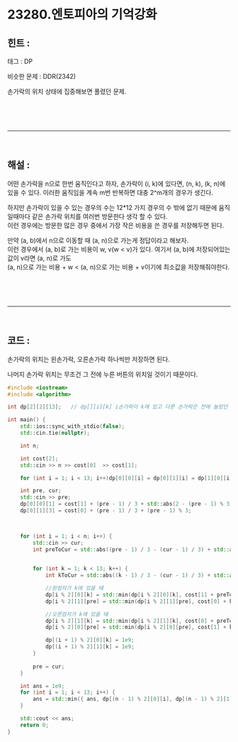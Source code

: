 # 23280.엔토피아의 기억강화

## 힌트 :

태그 : DP

비슷한 문제 : DDR(2342)

손가락의 위치 상태에 집중해보면 풀렸던 문제.

<br><br><br>

-----

<br>

## 해설 :

어떤 손가락을 n으로 한번 움직인다고 하자, 
손가락이 (i, k)에 있다면, (n, k), (k, n)에 있을 수 있다.
이러한 움직임을 계속 m번 반복하면 대충 2^m개의 경우가 생긴다.

하지만 손가락이 있을 수 있는 경우의 수는 12*12 가지 경우의 수 밖에 없기 때문에 움직일때마다 같은 손가락 위치를 여러번 방문한다 생각 할 수 있다.  
이런 경우에는 방문한 많은 경우 중에서 가장 작은 비용을 쓴 경우를 저장해두면 된다.

만약 (a, b)에서 n으로 이동할 때 (a, n)으로 가는게 정답이라고 해보자.  
이런 경우에서 (a, b)로 가는 비용이 w, v(w < v)가 있다. 여기서 (a, b)에 저장되어있는 값이 v라면 (a, n)로 가도  
(a, n)으로 가는 비용 + w < (a, n)으로 가는 비용 + v이기에 최소값을 저장해줘야한다.

<br><br><br>

-----

<br>

## 코드 :

손가락의 위치는 왼손가락, 오른손가락 하나씩만 저장하면 된다.

나머지 손가락 위치는 무조건 그 전에 누른 버튼의 위치일 것이기 때문이다.

```cpp
#include <iostream>
#include <algorithm>

int dp[2][2][13];	// dp[][i][k] i손가락이 k에 있고 다른 손가락은 전에 눌렀던 버튼에 있을 경우에 든 채력의 최소값

int main() {
	std::ios::sync_with_stdio(false);
	std::cin.tie(nullptr);

	int n;

	int cost[2];
	std::cin >> n >> cost[0]  >> cost[1];

	for (int i = 1; i < 13; i++)dp[0][0][i] = dp[0][1][i] = dp[1][0][i] = dp[1][1][i] = 1e9;

	int pre, cur;
	std::cin >> pre;
	dp[0][0][1] = cost[1] + (pre - 1) / 3 + std::abs(2 - (pre - 1) % 3);
	dp[0][1][3] = cost[0] + (pre - 1) / 3 + (pre - 1) % 3;

	

	for (int i = 1; i < n; i++) {
		std::cin >> cur;
		int preToCur = std::abs((pre - 1) / 3 - (cur - 1) / 3) + std::abs((pre - 1) % 3 - (cur - 1) % 3);
		

		for (int k = 1; k < 13; k++) {
			int kToCur = std::abs((k - 1) / 3 - (cur - 1) / 3) + std::abs((k - 1) % 3 - (cur - 1) % 3);

			//왼엄지가 k에 있을 때
			dp[i % 2][0][k] = std::min(dp[i % 2][0][k], cost[1] + preToCur + dp[(i + 1) % 2][0][k]);
			dp[i % 2][1][pre] = std::min(dp[i % 2][1][pre], cost[0] + kToCur + dp[(i + 1) % 2][0][k]);

			//오른엄지가 k에 있을 때
			dp[i % 2][1][k] = std::min(dp[i % 2][1][k], cost[0] + preToCur + dp[(i + 1) % 2][1][k] );
			dp[i % 2][0][pre] = std::min(dp[i % 2][0][pre], cost[1] + kToCur + dp[(i + 1) % 2][1][k]);

			dp[(i + 1) % 2][0][k] = 1e9;
			dp[(i + 1) % 2][1][k] = 1e9;
		}
		
		pre = cur;
	}

	int ans = 1e9;
	for (int i = 1; i < 13; i++) {
		ans = std::min({ ans, dp[(n - 1) % 2][0][i], dp[(n - 1) % 2][1][i] });
	}

	std::cout << ans;
	return 0;
}
```